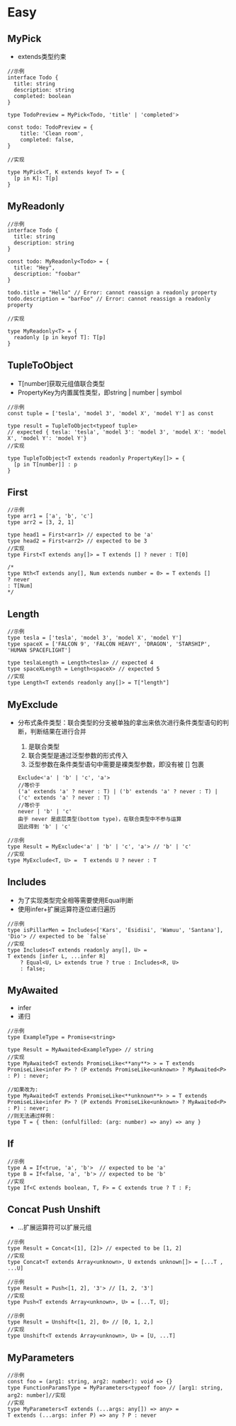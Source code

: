 # Easy

## MyPick

- extends类型约束

```tsx
//示例
interface Todo {
  title: string
  description: string
  completed: boolean
}

type TodoPreview = MyPick<Todo, 'title' | 'completed'>

const todo: TodoPreview = {
    title: 'Clean room',
    completed: false,
}

//实现

type MyPick<T, K extends keyof T> = {
  [p in K]: T[p] 
}
```

## MyReadonly

```tsx
//示例
interface Todo {
  title: string
  description: string
}

const todo: MyReadonly<Todo> = {
  title: "Hey",
  description: "foobar"
}

todo.title = "Hello" // Error: cannot reassign a readonly property
todo.description = "barFoo" // Error: cannot reassign a readonly property

//实现

type MyReadonly<T> = {
  readonly [p in keyof T]: T[p]
}
```

## TupleToObject

- T[number]获取元组值联合类型
- PropertyKey为内置属性类型，即string | number | symbol

```tsx
//示例
const tuple = ['tesla', 'model 3', 'model X', 'model Y'] as const

type result = TupleToObject<typeof tuple> 
// expected { tesla: 'tesla', 'model 3': 'model 3', 'model X': 'model X', 'model Y': 'model Y'}
//实现

type TupleToObject<T extends readonly PropertyKey[]> = {
  [p in T[number]] : p
}
```

## First

```tsx
//示例
type arr1 = ['a', 'b', 'c']
type arr2 = [3, 2, 1]

type head1 = First<arr1> // expected to be 'a'
type head2 = First<arr2> // expected to be 3
//实现
type First<T extends any[]> = T extends [] ? never : T[0]

/*
type Nth<T extends any[], Num extends number = 0> = T extends []
? never
: T[Num]
*/
```

## Length

```tsx
//示例
type tesla = ['tesla', 'model 3', 'model X', 'model Y']
type spaceX = ['FALCON 9', 'FALCON HEAVY', 'DRAGON', 'STARSHIP', 'HUMAN SPACEFLIGHT']

type teslaLength = Length<tesla> // expected 4
type spaceXLength = Length<spaceX> // expected 5
//实现
type Length<T extends readonly any[]> = T["length"]

```

## MyExclude

- 分布式条件类型：联合类型的分支被单独的拿出来依次进行条件类型语句的判断，判断结果在进行合并
    1. 是联合类型
    2. 联合类型是通过泛型参数的形式传入
    3. 泛型参数在条件类型语句中需要是裸类型参数，即没有被 [] 包裹
    
    ```tsx
    Exclude<'a' | 'b' | 'c', 'a'>
    //等价于
    ('a' extends 'a' ? never : T) | ('b' extends 'a' ? never : T) | ('c' extends 'a' ? never : T)
    //等价于
    never | 'b' | 'c'
    由于 never 是底层类型(bottom type)，在联合类型中不参与运算
    因此得到 'b' | 'c'
    ```
    

```tsx
//示例
type Result = MyExclude<'a' | 'b' | 'c', 'a'> // 'b' | 'c'
//实现
type MyExclude<T, U> =  T extends U ? never : T

```

## Includes

- 为了实现类型完全相等需要使用Equal判断
- 使用infer+扩展运算符逐位递归遍历

```tsx
//示例
type isPillarMen = Includes<['Kars', 'Esidisi', 'Wamuu', 'Santana'], 'Dio'> // expected to be `false`
//实现
type Includes<T extends readonly any[], U> = 
T extends [infer L, ...infer R] 
	? Equal<U, L> extends true ? true : Includes<R, U> 
	: false;
```

## MyAwaited

- infer
- 递归

```tsx
//示例
type ExampleType = Promise<string>

type Result = MyAwaited<ExampleType> // string
//实现
type MyAwaited<T extends PromiseLike<**any**> > = T extends PromiseLike<infer P> ? (P extends PromiseLike<unknown> ? MyAwaited<P> : P) : never;

//如果改为:
type MyAwaited<T extends PromiseLike<**unknown**> > = T extends PromiseLike<infer P> ? (P extends PromiseLike<unknown> ? MyAwaited<P> : P) : never;
//则无法通过样例：
type T = { then: (onfulfilled: (arg: number) => any) => any }
```

## If

```tsx
//示例
type A = If<true, 'a', 'b'>  // expected to be 'a'
type B = If<false, 'a', 'b'> // expected to be 'b'
//实现
type If<C extends boolean, T, F> = C extends true ? T : F;
```

## Concat  Push  Unshift

- …扩展运算符可以扩展元组

```tsx
//示例
type Result = Concat<[1], [2]> // expected to be [1, 2]
//实现
type Concat<T extends Array<unknown>, U extends unknown[]> = [...T , ...U]

//示例
type Result = Push<[1, 2], '3'> // [1, 2, '3']
//实现
type Push<T extends Array<unknown>, U> = [...T, U];

//示例
type Result = Unshift<[1, 2], 0> // [0, 1, 2,]
//实现
type Unshift<T extends Array<unknown>, U> = [U, ...T]
```

## MyParameters
```tsx
//示例
const foo = (arg1: string, arg2: number): void => {}
type FunctionParamsType = MyParameters<typeof foo> // [arg1: string, arg2: number]//实现
//实现
type MyParameters<T extends (...args: any[]) => any> = 
T extends (...args: infer P) => any ? P : never
```
